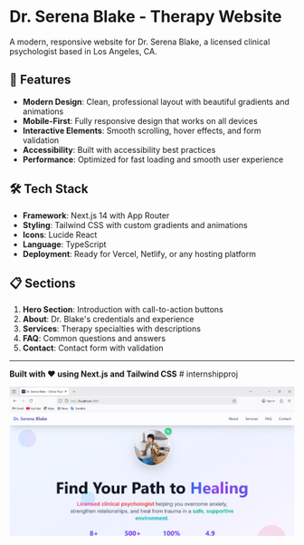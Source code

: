 # Dr. Serena Blake - Therapy Website

A modern, responsive website for Dr. Serena Blake, a licensed clinical psychologist based in Los Angeles, CA.

## 🚀 Features

- **Modern Design**: Clean, professional layout with beautiful gradients and animations
- **Mobile-First**: Fully responsive design that works on all devices
- **Interactive Elements**: Smooth scrolling, hover effects, and form validation
- **Accessibility**: Built with accessibility best practices
- **Performance**: Optimized for fast loading and smooth user experience

## 🛠️ Tech Stack

- **Framework**: Next.js 14 with App Router
- **Styling**: Tailwind CSS with custom gradients and animations
- **Icons**: Lucide React
- **Language**: TypeScript
- **Deployment**: Ready for Vercel, Netlify, or any hosting platform

## 📋 Sections

1. **Hero Section**: Introduction with call-to-action buttons
2. **About**: Dr. Blake's credentials and experience
3. **Services**: Therapy specialties with descriptions
4. **FAQ**: Common questions and answers
5. **Contact**: Contact form with validation

---

**Built with ❤️ using Next.js and Tailwind CSS** #   i n t e r n s h i p p r o j 



![image alt](https://github.com/syed001-dot/internshipproj/blob/main/Screenshot%202025-06-28%20122321.png?raw=true)
 
